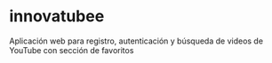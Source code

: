 # innovatubee
Aplicación web para registro, autenticación y búsqueda de videos de YouTube con sección de favoritos
